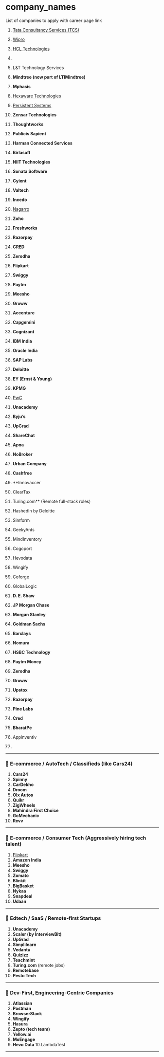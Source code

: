 # company_names
List of companies to apply  with career page link

1. [Tata Consultancy Services (TCS)](https://ibegin.tcs.com/candidate/)
2. [Wipro](https://careers.wipro.com/)
3. [HCL Technologies](https://www.hcltech.com/careers/careers-in-india#job-openings)
4. 
5. L\&T Technology Services
6. **Mindtree (now part of LTIMindtree)**
7. **Mphasis**
8. [Hexaware Technologies](https://jobs.hexaware.com/#en/sites/CX_1/jobs?keyword=Frontend+Developer&mode=location)
9. [Persistent Systems](https://careers.persistent.com/explore-opportunities)
10. **Zensar Technologies**

11. **Thoughtworks**
12. **Publicis Sapient**
13. **Harman Connected Services**
14. **Birlasoft**
15. **NIIT Technologies**
16. **Sonata Software**
17. **Cyient**
18. **Valtech**
19. **Incedo**
20. [Nagarro](https://www.nagarro.com/en/careers/job-search?keyword=Frontend%20Developer)


21. **Zoho**
22. **Freshworks**
23. **Razorpay**
24. **CRED**
25. **Zerodha**
26. **Flipkart**
27. **Swiggy**
28. **Paytm**
29. **Meesho**
30. **Groww**

31. **Accenture**
32. **Capgemini**
33. **Cognizant**
34. **IBM India**
35. **Oracle India**
36. **SAP Labs**
37. **Deloitte**
38. **EY (Ernst & Young)**
39. **KPMG**
40. [PwC]()

41. **Unacademy**
42. **Byju’s**
43. **UpGrad**
44. **ShareChat**
45. **Apna**
46. **NoBroker**
47. **Urban Company**
48. **Cashfree**
49. **Innovaccer
50. ClearTax

51. Turing.com** (Remote full-stack roles)
52. HashedIn by Deloitte
53. Simform
54. GeekyAnts
55. MindInventory
56. Cogoport
57. Hevodata
58. Wingify
59. Coforge
60. GlobalLogic

61. **D. E. Shaw**
62. **JP Morgan Chase**
63. **Morgan Stanley**
64. **Goldman Sachs**
65. **Barclays**
66. **Nomura**
67. **HSBC Technology**
68. **Paytm Money**
69. **Zerodha**
70. **Groww**

71. **Upstox**
72. **Razorpay**
73. **Pine Labs**
74. **Cred**
75. **BharatPe**
76. Appinventiv
77. 

---

### 🚗 E-commerce / AutoTech / Classifieds (like Cars24)

1. **Cars24**
2. **Spinny**
3. **CarDekho**
4. **Droom**
5. **Olx Autos**
6. **Quikr**
7. **ZigWheels**
8. **Mahindra First Choice**
9. **GoMechanic**
10. **Revv**

---

### 🛒 E-commerce / Consumer Tech (Aggressively hiring tech talent)

1. [Flipkart](https://www.flipkartcareers.com/#!/joblist)
2. **Amazon India**
3. **Meesho**
4. **Swiggy**
5. **Zomato**
6. **Blinkit**
7. **BigBasket**
8. **Nykaa**
9. **Snapdeal**
10. **Udaan**

---

### 🧠 Edtech / SaaS / Remote-first Startups

1. **Unacademy**
2. **Scaler (by InterviewBit)**
3. **UpGrad**
4. **Simplilearn**
5. **Vedantu**
6. **Quizizz**
7. **Teachmint**
8. **Turing.com** (remote jobs)
9. **Remotebase**
10. **Pesto Tech**

---

### 🔧 Dev-First, Engineering-Centric Companies

1. **Atlassian**
2. **Postman**
3. **BrowserStack**
4. **Wingify**
5. **Hasura**
6. **Zepto (tech team)**
7. **Yellow\.ai**
8. **MoEngage**
9. **Hevo Data**
10.LambdaTest



---




